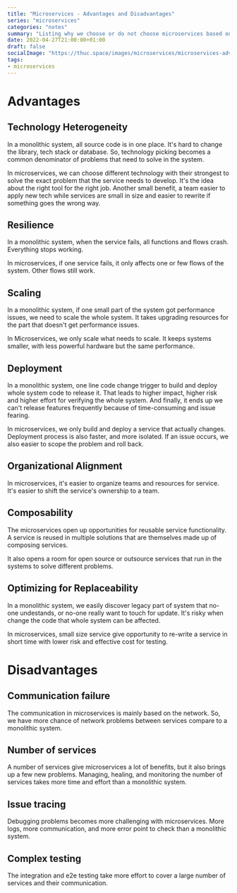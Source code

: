 ```yaml
---
title: "Microservices - Advantages and Disadvantages"
series: "microservices"
categories: "notes"
summary: "Listing why we choose or do not choose microservices based on advantages and disadvantages"
date: 2022-04-27T21:00:00+01:00
draft: false
socialImage: "https://thuc.space/images/microservices/microservices-advantages-and-disadvantages.png"
tags:
- microservices
---
```


# Advantages

## Technology Heterogeneity

In a monolithic system, all source code is in one place. It's hard to change the library, tech stack or database. So, technology picking becomes a common denominator of problems that need to solve in the system.

In microservices, we can choose different technology with their strongest to solve the exact problem that the service needs to develop. It's the idea about the right tool for the right job. Another small benefit, a team easier to apply new tech while services are small in size and easier to rewrite if something goes the wrong way.

## Resilience

In a monolithic system, when the service fails, all functions and flows crash. Everything stops working.

In microservices, if one service fails, it only affects one or few flows of the system. Other flows still work.

## Scaling

In a monolithic system, if one small part of the system got performance issues, we need to scale the whole system. It takes upgrading resources for the part that doesn't get performance issues.

In Microservices, we only scale what needs to scale. It keeps systems smaller, with less powerful hardware but the same performance.

## Deployment

In a monolithic system, one line code change trigger to build and deploy whole system code to release it. That leads to higher impact, higher risk and higher effort for verifying the whole system. And finally, it ends up we can't release features frequently because of time-consuming and issue fearing.

In microservices, we only build and deploy a service that actually changes. Deployment process is also faster, and more isolated. If an issue occurs, we also easier to scope the problem and roll back.

## Organizational Alignment

In microservices, it's easier to organize teams and resources for service. It's easier to shift the service's ownership to a team.

## Composability

The microservices open up opportunities for reusable service functionality. A service is reused in multiple solutions that are themselves made up of composing services.

It also opens a room for open source or outsource services that run in the systems to solve different problems.

## Optimizing for Replaceability

In a monolithic system, we easily discover legacy part of system that no-one undestands, or no-one really want to touch for update. It's risky when change the code that whole system can be affected.

In microservices, small size service give opportunity to re-write a service in short time with lower risk and effective cost for testing.

# Disadvantages

## Communication failure

The communication in microservices is mainly based on the network. So, we have more chance of network problems between services compare to a monolithic system.

## Number of services

A number of services give microservices a lot of benefits, but it also brings up a few new problems. Managing, healing, and monitoring the number of services takes more time and effort than a monolithic system.

## Issue tracing

Debugging problems becomes more challenging with microservices. More logs, more communication, and more error point to check than a monolithic system.

## Complex testing

The integration and e2e testing take more effort to cover a large number of services and their communication.
